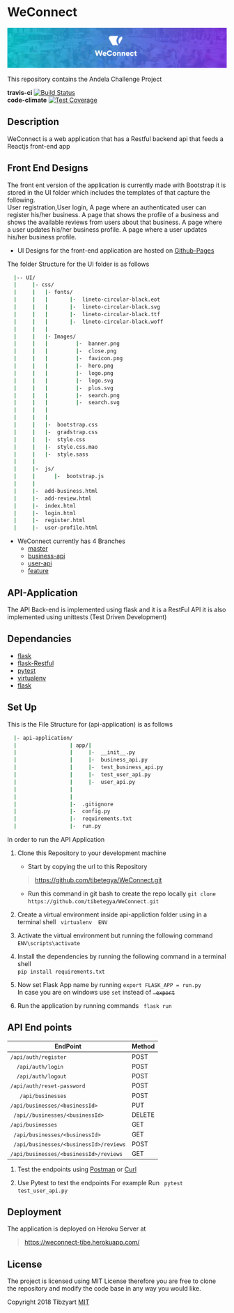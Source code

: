 # WeConnect 
![banner](./UI/css/Images/banner.png)

This repository contains the Andela Challenge Project


**travis-ci** [![Build Status](https://travis-ci.org/tibetegya/WeConnect.svg?branch=business-api)](https://travis-ci.org/tibetegya/WeConnect)       
 **code-climate** [![Test Coverage](https://api.codeclimate.com/v1/badges/3dbd33931a68c9f94865/test_coverage)](https://codeclimate.com/github/tibetegya/WeConnect/test_coverage)

## Description

WeConnect is a web application that has a Restful backend api that feeds a Reactjs front-end app

## Front End Designs

The front ent version of the application is currently made with Bootstrap it is stored in the 
UI folder which includes the templates of that capture the following.<br>
    User registration,User login, A page where an authenticated user can register his/her business.
    A page that shows the profile of a business and shows the available reviews from users about  that business.
    A page  where a user updates his/her business profile.
    A page  where a user updates his/her business profile.
- UI Designs for the front-end application are hosted on [Github-Pages](http://www.tibetegya.com/WeConnect/)

The folder Structure for the UI folder is as follows
```bash
  |-- UI/
  |     |- css/
  |     |   |- fonts/ 
  |     |   |       |-  lineto-circular-black.eot
  |     |   |       |-  lineto-circular-black.svg
  |     |   |       |-  lineto-circular-black.ttf
  |     |   |       |-  lineto-circular-black.woff
  |     |   |
  |     |   |- Images/
  |     |   |         |-  banner.png
  |     |   |         |-  close.png
  |     |   |         |-  favicon.png
  |     |   |         |-  hero.png
  |     |   |         |-  logo.png
  |     |   |         |-  logo.svg
  |     |   |         |-  plus.svg
  |     |   |         |-  search.png
  |     |   |         |-  search.svg
  |     |   |
  |     |   |
  |     |   |-  bootstrap.css
  |     |   |-  gradstrap.css
  |     |   |-  style.css
  |     |   |-  style.css.mao
  |     |   |-  style.sass
  |     |
  |     |-  js/
  |     |      |-  bootstrap.js
  |     |
  |     |-  add-business.html
  |     |-  add-review.html
  |     |-  index.html
  |     |-  login.html
  |     |-  register.html
  |     |-  user-profile.html

```
- WeConnect currently has 4 Branches
  - [master](https://github.com/tibetegya/WeConnect/tree/master)
  - [business-api](https://github.com/tibetegya/WeConnect/tree/business-api)
  - [user-api](https://github.com/tibetegya/WeConnect/tree/feature)
  - [feature](https://github.com/tibetegya/WeConnect/tree/feature)

## API-Application 
The API Back-end is implemented using flask and it is a RestFul API it is also
implemented using unittests (Test Driven Development)
## Dependancies


  - [flask](flask.pocoo.org/)
  - [flask-Restful](https://flask-restful.readthedocs.io/)
  - [pytest](https://pytest.org/)
  - [virtualenv](https://virtualenv.pypa.io/en/stable/)
  - [flask](http://flask-jwt.readthedocs.io/en/latest/)

## Set Up

This is the File Structure for (api-application) is as follows
``` bash
  |- api-application/
  |                 | app/|
  |                 |     |-  __init__.py
  |                 |     |-  business_api.py
  |                 |     |-  test_business_api.py
  |                 |     |-  test_user_api.py
  |                 |     |-  user_api.py
  |                 |
  |                 |
  |                 |-  .gitignore
  |                 |-  config.py
  |                 |-  requirements.txt
  |                 |-  run.py


```


In order to run the API Application 

1. Clone this Repository to your development machine 
    - Start by copying the url to this Repository 
    > https://github.com/tibetegya/WeConnect.git 
    - Run this command in git bash to create the repo locally 
    ` git clone https://github.com/tibetegya/WeConnect.git `

2. Create a virtual environment inside api-appliction folder using in a terminal shell  ` virtualenv  ENV`

3. Activate the virtual environment but running the following command ` ENV\scripts\activate `
2. Install the dependencies by running the following command in a terminal shell  
` pip install requirements.txt `
5. Now set Flask App name by running  ` export FLASK_APP = run.py ` <br>
In case you are on windows use  ` set `  instead of  ~~` export`~~ 

4. Run the application by running commands ` flask run`


## API End points
| EndPoint |Method|
|-------------|-------------|
|` /api/auth/register `| POST  |
|`  /api/auth/login`|  POST |
|`  /api/auth/logout`| POST |
|` /api/auth/reset-password `| POST |
|`   /api/businesses`| POST |
|`/api/businesses/<businessId>`| PUT |
|` /api//businesses/<businessId>`| DELETE |
|`/api/businesses`| GET   |
` /api/businesses/<businessId>`| GET   |
|` /api/businesses/<businessId>/reviews`| POST  |
|`/api/businesses/<businessId>/reviews`|  GET  |


1. Test the endpoints using [Postman](https://www.getpostman.com/) or [Curl](https://curl.haxx.se/)

2. Use Pytest to test the endpoints For example Run ` pytest test_user_api.py`

## Deployment 

The application is deployed on Heroku Server at 
>https://weconnect-tibe.herokuapp.com/

## License
The project is licensed using MIT License therefore you are free to clone the repository and 
modify the code base in any way you would like. 

Copyright 2018 Tibzyart [MIT](https://www.google.com/url?sa=t&rct=j&q=&esrc=s&source=web&cd=2&cad=rja&uact=8&ved=0ahUKEwiTvrzsh9_YAhWC1hQKHekjDHYQFggzMAE&url=https%3A%2F%2Fopensource.org%2Flicenses%2FMIT&usg=AOvVaw1MsEPekvPKCIceu2jiRDy4)




